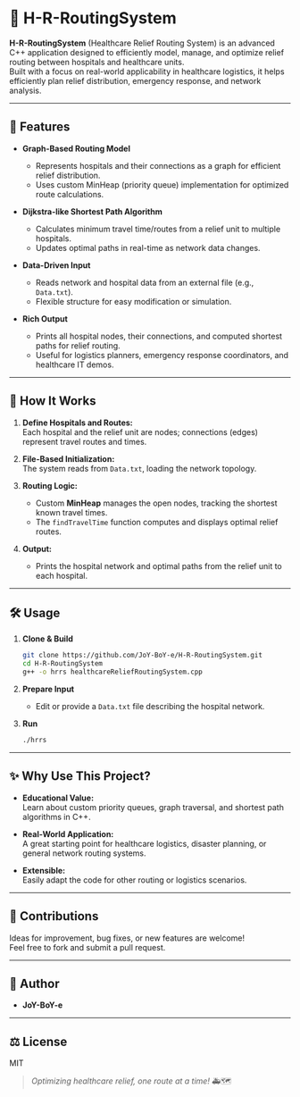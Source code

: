# 🏥 H-R-RoutingSystem

**H-R-RoutingSystem** (Healthcare Relief Routing System) is an advanced C++ application designed to efficiently model, manage, and optimize relief routing between hospitals and healthcare units.  
Built with a focus on real-world applicability in healthcare logistics, it helps efficiently plan relief distribution, emergency response, and network analysis.

---

## 🚀 Features

- **Graph-Based Routing Model**
  - Represents hospitals and their connections as a graph for efficient relief distribution.
  - Uses custom MinHeap (priority queue) implementation for optimized route calculations.

- **Dijkstra-like Shortest Path Algorithm**
  - Calculates minimum travel time/routes from a relief unit to multiple hospitals.
  - Updates optimal paths in real-time as network data changes.

- **Data-Driven Input**
  - Reads network and hospital data from an external file (e.g., `Data.txt`).
  - Flexible structure for easy modification or simulation.

- **Rich Output**
  - Prints all hospital nodes, their connections, and computed shortest paths for relief routing.
  - Useful for logistics planners, emergency response coordinators, and healthcare IT demos.

---

## 🧩 How It Works

1. **Define Hospitals and Routes:**  
   Each hospital and the relief unit are nodes; connections (edges) represent travel routes and times.

2. **File-Based Initialization:**  
   The system reads from `Data.txt`, loading the network topology.

3. **Routing Logic:**  
   - Custom **MinHeap** manages the open nodes, tracking the shortest known travel times.
   - The `findTravelTime` function computes and displays optimal relief routes.

4. **Output:**  
   - Prints the hospital network and optimal paths from the relief unit to each hospital.

---

## 🛠️ Usage

1. **Clone & Build**
   ```bash
   git clone https://github.com/JoY-BoY-e/H-R-RoutingSystem.git
   cd H-R-RoutingSystem
   g++ -o hrrs healthcareReliefRoutingSystem.cpp
   ```

2. **Prepare Input**
   - Edit or provide a `Data.txt` file describing the hospital network.

3. **Run**
   ```bash
   ./hrrs
   ```

---

## ✨ Why Use This Project?

- **Educational Value:**  
  Learn about custom priority queues, graph traversal, and shortest path algorithms in C++.

- **Real-World Application:**  
  A great starting point for healthcare logistics, disaster planning, or general network routing systems.

- **Extensible:**  
  Easily adapt the code for other routing or logistics scenarios.

---

## 🤝 Contributions

Ideas for improvement, bug fixes, or new features are welcome!  
Feel free to fork and submit a pull request.

---

## 👤 Author

- **JoY-BoY-e**

---

## ⚖️ License

MIT

> _Optimizing healthcare relief, one route at a time!_ 🚑🗺️
